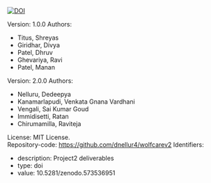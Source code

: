 [![DOI](https://zenodo.org/badge/573536951.svg)](https://zenodo.org/badge/latestdoi/573536951)

Version: 1.0.0
Authors:
  - Titus, Shreyas
  - Giridhar, Divya
  - Patel, Dhruv
  - Ghevariya, Ravi
  - Patel, Manan

Version: 2.0.0
Authors:
  - Nelluru, Dedeepya
  - Kanamarlapudi, Venkata Gnana Vardhani
  - Vengali, Sai Kumar Goud
  - Immidisetti, Ratan
  - Chirumamilla, Raviteja  

License: MIT License.  
Repository-code: https://github.com/dnellur4/wolfcarev2 
Identifiers:  
  - description: Project2 deliverables
  - type: doi
  - value: 10.5281/zenodo.573536951
